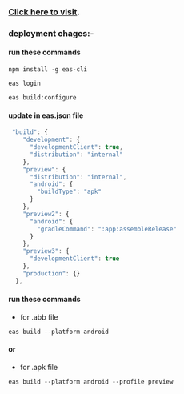 ### [Click here to visit](https://expo.dev/accounts/ravi2611gupta/projects/CameraApp/builds/024c4291-23a8-4415-8fcd-85d65bf27c6b).


### deployment chages:-

#### run these commands
```shell
npm install -g eas-cli
```
```shell
eas login
```
```shell
eas build:configure
```


#### update in eas.json file
```js
 "build": {
    "development": {
      "developmentClient": true,
      "distribution": "internal"
    },
    "preview": {
      "distribution": "internal",
      "android": {
        "buildType": "apk"
      }
    },
    "preview2": {
      "android": {
        "gradleCommand": ":app:assembleRelease"
      }
    },
    "preview3": {
      "developmentClient": true
    },
    "production": {}
  },
  ```


#### run these commands
- for .abb file 
```shell
eas build --platform android 
```
#### or
- for .apk file 
```shell 
eas build --platform android --profile preview
```